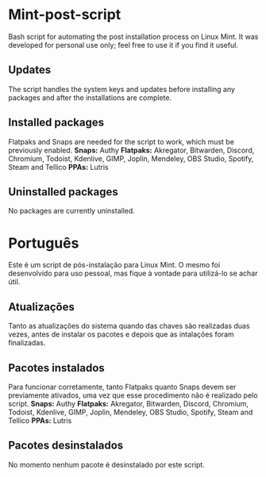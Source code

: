 # Mint-post-script
Bash script for automating the post installation process on Linux Mint. It was developed for personal use only; feel free to use it if you find it useful.

## Updates
The script handles the system keys and updates before installing any packages and after the installations are complete.

## Installed packages
Flatpaks and Snaps are needed for the script to work, which must be previously enabled.
**Snaps:** Authy
**Flatpaks:** Akregator, Bitwarden, Discord, Chromium, Todoist, Kdenlive, GIMP, Joplin, Mendeley, OBS Studio, Spotify, Steam and Tellico
**PPAs:** Lutris

## Uninstalled packages
No packages are currently uninstalled.

# Português
Este é um script de pós-instalação para Linux Mint. O mesmo foi desenvolvido para uso pessoal, mas fique à vontade para utilizá-lo se achar útil.

## Atualizações
Tanto as atualizações do sistema quando das chaves são realizadas duas vezes, antes de instalar os pacotes e depois que as intalações foram finalizadas.

## Pacotes instalados
Para funcionar corretamente, tanto Flatpaks quanto Snaps devem ser previamente ativados, uma vez que esse procedimento não é realizado pelo script.
**Snaps:** Authy
**Flatpaks:** Akregator, Bitwarden, Discord, Chromium, Todoist, Kdenlive, GIMP, Joplin, Mendeley, OBS Studio, Spotify, Steam and Tellico
**PPAs:** Lutris

## Pacotes desinstalados
No momento nenhum pacote é desinstalado por este script.
